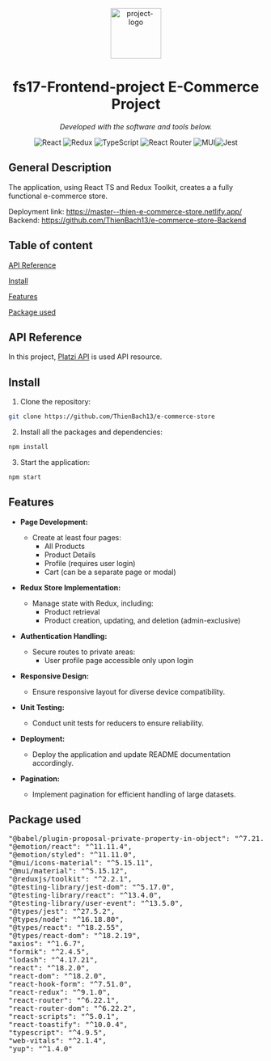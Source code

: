 <p align="center">
  <img src="https://user-images.githubusercontent.com/6764957/52892445-9045cf80-3136-11e9-9d5e-a1c47e505372.png" width="100" alt="project-logo">
</p>
<p align="center">
    <h1 align="center">fs17-Frontend-project E-Commerce Project</h1>
</p>
<p align="center"> <em>Developed with the software and tools below.</em>
</p>
<p align="center">
<img src="https://img.shields.io/badge/React-20232A?style=for-the-badge&logo=react&logoColor=61DAFB" alt="React">
<img src="https://img.shields.io/badge/Redux-593D88?style=for-the-badge&logo=redux&logoColor=white" alt="Redux">
<img src="https://img.shields.io/badge/TypeScript-007ACC?style=for-the-badge&logo=typescript&logoColor=white" alt="TypeScript">
<img src="https://img.shields.io/badge/React_Router-CA4245?style=for-the-badge&logo=react-router&logoColor=white" alt="React Router">
<img src="https://img.shields.io/badge/Material%20UI-007FFF?style=for-the-badge&logo=mui&logoColor=white" alt="MUI"><img src="https://img.shields.io/badge/Jest-C21325?style=for-the-badge&logo=jest&logoColor=white" alt="Jest">
</p>

## General Description

The application, using React TS and Redux Toolkit, creates a a fully functional e-commerce store.

Deployment link: https://master--thien-e-commerce-store.netlify.app/
Backend: https://github.com/ThienBach13/e-commerce-store-Backend

## Table of content

[API Reference](#api-reference)

[Install](#install)

[Features](#features)

[Package used](#package-used)

## API Reference

In this project, [Platzi API](https://fakeapi.platzi.com/) is used API resource.

## Install

1. Clone the repository:

```sh
git clone https://github.com/ThienBach13/e-commerce-store
```

2. Install all the packages and dependencies:

```sh
npm install
```

3. Start the application:

```sh
npm start
```

## Features

- **Page Development:**

  - Create at least four pages:
    - All Products
    - Product Details
    - Profile (requires user login)
    - Cart (can be a separate page or modal)

- **Redux Store Implementation:**

  - Manage state with Redux, including:
    - Product retrieval
    - Product creation, updating, and deletion (admin-exclusive)

- **Authentication Handling:**

  - Secure routes to private areas:
    - User profile page accessible only upon login

- **Responsive Design:**

  - Ensure responsive layout for diverse device compatibility.

- **Unit Testing:**

  - Conduct unit tests for reducers to ensure reliability.

- **Deployment:**

  - Deploy the application and update README documentation accordingly.

- **Pagination:**
  - Implement pagination for efficient handling of large datasets.

## Package used

<pre>
"@babel/plugin-proposal-private-property-in-object": "^7.21.11",
"@emotion/react": "^11.11.4",
"@emotion/styled": "^11.11.0",
"@mui/icons-material": "^5.15.11",
"@mui/material": "^5.15.12",
"@reduxjs/toolkit": "^2.2.1",
"@testing-library/jest-dom": "^5.17.0",
"@testing-library/react": "^13.4.0",
"@testing-library/user-event": "^13.5.0",
"@types/jest": "^27.5.2",
"@types/node": "^16.18.80",
"@types/react": "^18.2.55",
"@types/react-dom": "^18.2.19",
"axios": "^1.6.7",
"formik": "^2.4.5",
"lodash": "^4.17.21",
"react": "^18.2.0",
"react-dom": "^18.2.0",
"react-hook-form": "^7.51.0",
"react-redux": "^9.1.0",
"react-router": "^6.22.1",
"react-router-dom": "^6.22.2",
"react-scripts": "^5.0.1",
"react-toastify": "^10.0.4",
"typescript": "^4.9.5",
"web-vitals": "^2.1.4",
"yup": "^1.4.0"
</pre>
